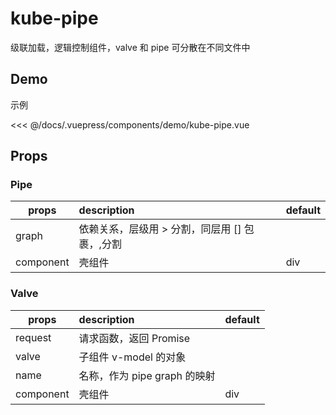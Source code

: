 # kube-pipe

级联加载，逻辑控制组件，valve 和 pipe 可分散在不同文件中

## Demo
示例

<demo-kube-pipe />

<<< @/docs/.vuepress/components/demo/kube-pipe.vue

## Props
### Pipe
| props   | description | default |
| ------------- |:-------------| :-----|
| graph | 依赖关系，层级用 > 分割，同层用 [] 包裹，,分割 |  | 
| component | 壳组件 | div | 

### Valve
| props   | description | default |
| ------------- |:-------------| :-----|
| request | 请求函数，返回 Promise |  | 
| valve | 子组件 v-model 的对象 |  | 
| name | 名称，作为 pipe graph 的映射 |  | 
| component | 壳组件 | div | 